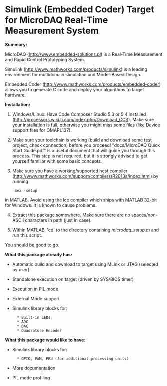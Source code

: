 Simulink (Embedded Coder) Target for MicroDAQ Real-Time Measurement System
=============

**Summary:**

MicroDAQ (http://www.embedded-solutions.pl) is a Real-Time Measurement
and Rapid Control Prototyping System.

Simulink (http://www.mathworks.com/products/simulink) is a leading environment
for multidomain simulation and Model-Based Design.

Embedded Coder (http://www.mathworks.com/products/embedded-coder) allows you to
generate C code and deploy your algorithms to target hardware.

**Installation:**

1) Windows/Linux: Have Code Composer Studio 5.3 or 5.4 installed (http://processors.wiki.ti.com/index.php/Download_CCS). Make sure your installation is full, otherwise you might miss some files (like Device support files for OMAPL137).

2) Make sure your toolchain is working (build and download some test project, check connection)
before you proceed! "docs/MicroDAQ Quick Start Guide.pdf" is a useful document that will guide you through this process.
This step is not required, but it is strongly advised to get yourself familiar with some basic concepts.

3) Make sure you have a working/supported host compiler (http://www.mathworks.com/support/compilers/R2013a/index.html) by running
        
        mex -setup
in MATLAB.
Avoid using the lcc compiler which ships with MATLAB 32-bit for Windows. It is known to cause problems.

4) Extract this package somewhere. Make sure there are no spaces/non-ASCII characters in path (just in case).

5) Within MATLAB, 'cd' to the directory containing *microdaq_setup.m* and run this script.

You should be good to go.

**What this package already has:**

- Automatic build and download to target using MLink or JTAG (selected by user)
- Standalone execution on target (driven by SYS/BIOS timer)
- Execution in PIL mode
- External Mode support
- Simulink library blocks for:
        
        * Built-in LEDs
        * ADC
        * DAC
        * Quadrature Encoder

**What this package would like to have:**

- Simulink library blocks for:

        * GPIO, PWM, PRU (for additional processing units)
- More documentation
- PIL mode profiling
